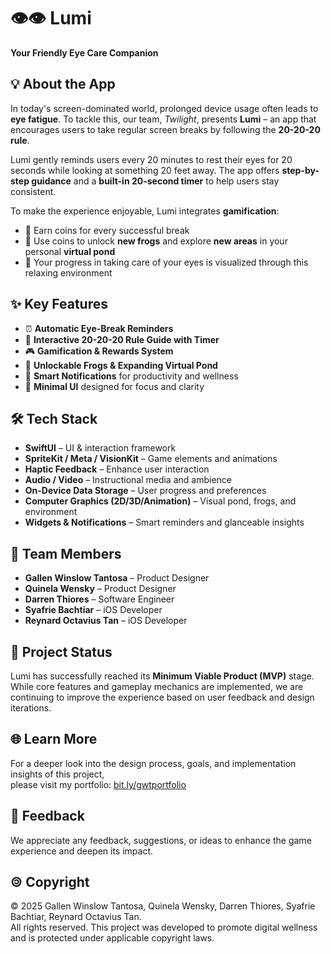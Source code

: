 # 👁️👁️ Lumi  
**Your Friendly Eye Care Companion**

## 💡 About the App  
In today's screen-dominated world, prolonged device usage often leads to **eye fatigue**. To tackle this, our team, *Twilight*, presents **Lumi** – an app that encourages users to take regular screen breaks by following the **20-20-20 rule**.

Lumi gently reminds users every 20 minutes to rest their eyes for 20 seconds while looking at something 20 feet away. The app offers **step-by-step guidance** and a **built-in 20-second timer** to help users stay consistent.

To make the experience enjoyable, Lumi integrates **gamification**:  
- 🎯 Earn coins for every successful break  
- 🐸 Use coins to unlock **new frogs** and explore **new areas** in your personal **virtual pond**  
- 🌱 Your progress in taking care of your eyes is visualized through this relaxing environment

## ✨ Key Features  
- ⏰ **Automatic Eye-Break Reminders**  
- 👀 **Interactive 20-20-20 Rule Guide with Timer**  
- 🎮 **Gamification & Rewards System**  
- 🐸 **Unlockable Frogs & Expanding Virtual Pond**  
- 🔔 **Smart Notifications** for productivity and wellness  
- 📱 **Minimal UI** designed for focus and clarity

## 🛠️ Tech Stack  
- **SwiftUI** – UI & interaction framework  
- **SpriteKit / Meta / VisionKit** – Game elements and animations  
- **Haptic Feedback** – Enhance user interaction  
- **Audio / Video** – Instructional media and ambience  
- **On-Device Data Storage** – User progress and preferences  
- **Computer Graphics (2D/3D/Animation)** – Visual pond, frogs, and environment  
- **Widgets & Notifications** – Smart reminders and glanceable insights  

## 👥 Team Members  
- **Gallen Winslow Tantosa** – Product Designer  
- **Quinela Wensky** – Product Designer  
- **Darren Thiores** – Software Engineer  
- **Syafrie Bachtiar** – iOS Developer  
- **Reynard Octavius Tan** – iOS Developer

## 🚀 Project Status  
Lumi has successfully reached its **Minimum Viable Product (MVP)** stage. While core features and gameplay mechanics are implemented, we are continuing to improve the experience based on user feedback and design iterations.

## 🌐 Learn More  
For a deeper look into the design process, goals, and implementation insights of this project,  
please visit my portfolio: [bit.ly/gwtportfolio](https://bit.ly/gwtportfolio)

## 📩 Feedback  
We appreciate any feedback, suggestions, or ideas to enhance the game experience and deepen its impact.

## 🄯 Copyright  
© 2025 Gallen Winslow Tantosa, Quinela Wensky, Darren Thiores, Syafrie Bachtiar, Reynard Octavius Tan.  
All rights reserved. This project was developed to promote digital wellness and is protected under applicable copyright laws.
